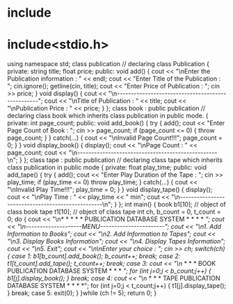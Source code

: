 # include<iostream>
# include<stdio.h>
using namespace std;
class publication                 // declaring class Publication
 {
 private:
 string title;
 float price;
 public:
 void add()
 {
 cout << "\nEnter the Publication information : " << endl;
 cout << "Enter Title of the Publication : ";
cin.ignore();
getline(cin, title);
cout << "Enter Price of Publication : ";
 cin >> price;
 }
 void display()
 {
 cout << "\n--------------------------------------------------";
 cout << "\nTitle of Publication : " << title;
 cout << "\nPublication Price : " << price;
 }
 };
 class book : public publication  // declaring class book which inherits class publication in public mode.
 {
 private:
 int page_count;
 public:
 void add_book()
 {
 try
 {
 add();
cout << "Enter Page Count of Book : ";
 cin >> page_count;
 if (page_count <= 0)
 {
 throw page_count;
 }
 }
 catch(...)
 {
 cout << "\nInvalid Page Count!!!";
 page_count = 0;
 }
 }
 void display_book()
 {
 display();
cout << "\nPage Count : " <<
page_count;
 cout << "\n--------------------------------------------------\n";
 }
 };
 class tape : public publication     // declaring class tape which inherits class publication in public mode
 {
 private:
 float play_time;
 public:
 void add_tape()
 {
 try
 {
 add();
cout << "Enter Play Duration of the Tape : ";
 cin >> play_time;
 if (play_time <= 0)
 throw play_time;
 }
 catch(...)
 {
 cout << "\nInvalid Play Time!!!";
 play_time = 0;
 }
 }
 void display_tape()
 {
 display();
 cout << "\nPlay Time : " <<
play_time << " min";
 cout << "\n--------------------------------------------------\n";
 }
 };
 int main()
 {
 book b1[10];            // object of class book
 tape t1[10];            // object of class tape
 int ch, b_count = 0, t_count = 0;
 do
 {
 cout << "\n* * * * * PUBLICATION DATABASE SYSTEM * * * * *";
 cout << "\n--------------------MENU-----------------------";
 cout << "\n1. Add Information to Books";
 cout << "\n2. Add Information to Tapes";
 cout << "\n3. Display Books Information";
 cout << "\n4. Display Tapes Information";
 cout << "\n5. Exit";
 cout << "\n\nEnter your choice : ";
 cin >> ch;
 switch(ch)
 {
 case 1:
 b1[b_count].add_book();
b_count++;
break;
 case 2:
 t1[t_count].add_tape();
 t_count++;
 break;
 case 3:
 cout << "\n* * * * BOOK PUBLICATION DATABASE SYSTEM * * * *";
 for (int j=0;j < b_count;j++)
 {
 b1[j].display_book();
 }
 break;
 case 4:
 cout << "\n* * * * TAPE PUBLICATION DATABASE SYSTEM * * * *";
 for (int j=0;j < t_count;j++)
 {
 t1[j].display_tape();
 }
 break;
 case 5:
 exit(0);
 }
 }while (ch != 5);
 return 0;
 }
